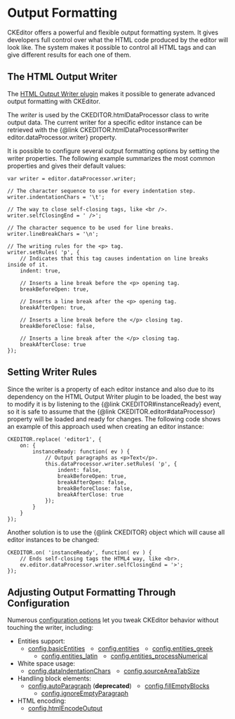 # Output Formatting

CKEditor offers a powerful and flexible output formatting system. It
gives developers full control over what the HTML code produced by the
editor will look like. The system makes it possible to control all HTML
tags and can give different results for each one of them.

## The HTML Output Writer

The [HTML Output Writer plugin](http://ckeditor.com/addon/htmlwriter) makes it possible to generate advanced output formatting with CKEditor.

The *writer* is used by the CKEDITOR.htmlDataProcessor class to write output data.
The current writer for a specific editor instance can be retrieved with the {@link CKEDITOR.htmlDataProcessor#writer editor.dataProcessor.writer} property.

It is possible to configure several output formatting options by setting
the writer properties. The following example summarizes the most common properties and gives their default values:

	var writer = editor.dataProcessor.writer;

	// The character sequence to use for every indentation step.
	writer.indentationChars = '\t';

	// The way to close self-closing tags, like <br />.
	writer.selfClosingEnd = ' />';

	// The character sequence to be used for line breaks.
	writer.lineBreakChars = '\n';

	// The writing rules for the <p> tag.
	writer.setRules( 'p', {
		// Indicates that this tag causes indentation on line breaks inside of it.
		indent: true,

		// Inserts a line break before the <p> opening tag.
		breakBeforeOpen: true,

		// Inserts a line break after the <p> opening tag.
		breakAfterOpen: true,

		// Inserts a line break before the </p> closing tag.
		breakBeforeClose: false,

		// Inserts a line break after the </p> closing tag.
		breakAfterClose: true
	});

## Setting Writer Rules

Since the writer is a property of each editor instance and also due
to its dependency on the HTML Output Writer plugin to be loaded, the best way to
modify it is by listening to the {@link CKEDITOR#instanceReady}
event, so it is safe to assume that the {@link CKEDITOR.editor#dataProcessor} property will be
loaded and ready for changes. The following code shows an example of
this approach used when creating an editor instance:

	CKEDITOR.replace( 'editor1', {
		on: {
			instanceReady: function( ev ) {
				// Output paragraphs as <p>Text</p>.
				this.dataProcessor.writer.setRules( 'p', {
					indent: false,
					breakBeforeOpen: true,
					breakAfterOpen: false,
					breakBeforeClose: false,
					breakAfterClose: true
				});
			}
		}
	});

Another solution is to use the {@link CKEDITOR} object which will cause all editor instances to be changed:

	CKEDITOR.on( 'instanceReady', function( ev ) {
		// Ends self-closing tags the HTML4 way, like <br>.
		ev.editor.dataProcessor.writer.selfClosingEnd = '>';
	});

## Adjusting Output Formatting Through Configuration

Numerous [configuration options](#!/guide/dev_configuration) let you tweak CKEditor behavior without touching the writer, including:
<ul style="margin-bottom:40px">
	<li>Entities support:
		<ul>
			<li style="float: left;"><a href="http://docs.ckeditor.com/#!/api/CKEDITOR.config-cfg-basicEntities">config.basicEntities</a></li>
			<li style="float: left;margin-left:30px"><a href="#!/api/CKEDITOR.config-cfg-entities">config.entities</a></li>
			<li style="float: left;margin-left:30px"><a href="#!/api/CKEDITOR.config-cfg-entities_greek">config.entities_greek</a></li>
			<li style="float: left;margin-left:30px"><a href="#!/api/CKEDITOR.config-cfg-entities_latin">config.entities_latin</a></li>
			<li style="float: left;margin-left:30px"><a href="#!/api/CKEDITOR.config-cfg-entities_processNumerical">config.entities_processNumerical</a></li>
		</ul>
	</li>
	<li style="clear:both">White space usage:
		<ul>
			<li style="float: left;"><a href="#!/api/CKEDITOR.config-cfg-dataIndentationChars">config.dataIndentationChars</a></li>
			<li style="float: left;margin-left:30px"><a href="#!/api/CKEDITOR.config-cfg-sourceAreaTabSize">config.sourceAreaTabSize</a></li>
		</ul></li>
	<li style="clear:both">Handling block elements:
		<ul>
			<li style="float: left;"><a href="#!/api/CKEDITOR.config-cfg-autoParagraph">config.autoParagraph</a> (<strong>deprecated</strong>)</li>
			<li style="float: left;margin-left:30px"><a href="#!/api/CKEDITOR.config-cfg-fillEmptyBlocks">config.fillEmptyBlocks</a></li>
			<li style="float: left;margin-left:30px"><a href="#!/api/CKEDITOR.config-cfg-ignoreEmptyParagraph">config.ignoreEmptyParagraph</a></li>
		</ul></li>
	<li style="clear:both">HTML encoding:
		<ul>
			<li style="float: left;"><a href="#!/api/CKEDITOR.config-cfg-htmlEncodeOutput">config.htmlEncodeOutput</a></li>
		</ul>
	</li>
</ul>
